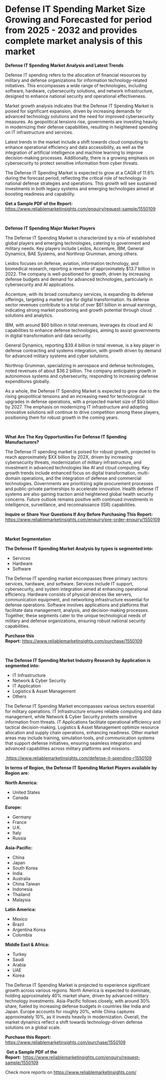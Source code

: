 <p><h1>Defense IT Spending Market Size Growing and Forecasted for period from 2025 - 2032 and provides complete market analysis of this market</h1></p><p><strong>Defense IT Spending Market Analysis and Latest Trends</strong></p>
<p><p>Defense IT spending refers to the allocation of financial resources by military and defense organizations for information technology-related initiatives. This encompasses a wide range of technologies, including software, hardware, cybersecurity solutions, and network infrastructure, designed to enhance national security and operational effectiveness.</p><p>Market growth analysis indicates that the Defense IT Spending Market is poised for significant expansion, driven by increasing demands for advanced technology solutions and the need for improved cybersecurity measures. As geopolitical tensions rise, governments are investing heavily in modernizing their defense capabilities, resulting in heightened spending on IT infrastructure and services.</p><p>Latest trends in the market include a shift towards cloud computing to enhance operational efficiency and data accessibility, as well as the integration of artificial intelligence and machine learning to improve decision-making processes. Additionally, there is a growing emphasis on cybersecurity to protect sensitive information from cyber threats.</p><p>The Defense IT Spending Market is expected to grow at a CAGR of 11.6% during the forecast period, reflecting the critical role of technology in national defense strategies and operations. This growth will see sustained investments in both legacy systems and emerging technologies aimed at boosting readiness and capability.</p></p>
<p><strong>Get a Sample PDF of the Report:&nbsp;</strong> <a href="https://www.reliablemarketinsights.com/enquiry/request-sample/1550109?utm_campaign=3037&utm_medium=2&utm_source=Github&utm_content=ia&utm_term=08042025&utm_id=defense-it-spending">https://www.reliablemarketinsights.com/enquiry/request-sample/1550109</a></p>
<p>&nbsp;</p>
<p><strong>Defense IT Spending Major Market Players</strong></p>
<p><p>The Defense IT Spending Market is characterized by a mix of established global players and emerging technologies, catering to government and military needs. Key players include Leidos, Accenture, IBM, General Dynamics, BAE Systems, and Northrop Grumman, among others.</p><p>Leidos focuses on defense, aviation, information technology, and biomedical research, reporting a revenue of approximately $13.7 billion in 2022. The company is well-positioned for growth, driven by increasing defense budgets and demand for advanced technologies, particularly in cybersecurity and AI applications.</p><p>Accenture, with its broad consultancy services, is expanding its defense offerings, targeting a market ripe for digital transformation. Its defense sector revenues contribute to a total of over $61 billion in annual earnings, indicating strong market positioning and growth potential through cloud solutions and analytics.</p><p>IBM, with around $60 billion in total revenues, leverages its cloud and AI capabilities to enhance defense technologies, aiming to assist governments in digital transformation and data security.</p><p>General Dynamics, reporting $39.4 billion in total revenue, is a key player in defense contracting and systems integration, with growth driven by demand for advanced military systems and cyber solutions.</p><p>Northrop Grumman, specializing in aerospace and defense technologies, noted revenues of about $36.2 billion. The company anticipates growth in autonomous systems and cybersecurity, responding to increasing defense expenditures globally.</p><p>As a whole, the Defense IT Spending Market is expected to grow due to the rising geopolitical tensions and an increasing need for technological upgrades in defense operations, with a projected market size of $50 billion by 2027. The emphasis on modernizing IT infrastructure and adopting innovative solutions will continue to drive competition among these players, positioning them for robust growth in the coming years.</p></p>
<p>&nbsp;</p>
<p><strong>What Are The Key Opportunities For Defense IT Spending Manufacturers?</strong></p>
<p><p>The Defense IT spending market is poised for robust growth, projected to reach approximately $XX billion by 202X, driven by increasing cybersecurity threats, modernization of military infrastructure, and investment in advanced technologies like AI and cloud computing. Key growth trends include enhanced focus on digital transformation, multi-domain operations, and the integration of defense and commercial technologies. Governments are prioritizing agile procurement processes and public-private partnerships to accelerate innovation. Health defense IT systems are also gaining traction amid heightened global health security concerns. Future outlook remains positive with continued investments in intelligence, surveillance, and reconnaissance (ISR) capabilities.</p></p>
<p><strong>Inquire or Share Your Questions If Any Before Purchasing This Report:</strong> <a href="https://www.reliablemarketinsights.com/enquiry/pre-order-enquiry/1550109?utm_campaign=3037&utm_medium=2&utm_source=Github&utm_content=ia&utm_term=08042025&utm_id=defense-it-spending">https://www.reliablemarketinsights.com/enquiry/pre-order-enquiry/1550109</a></p>
<p>&nbsp;</p>
<p><strong>Market Segmentation</strong></p>
<p><strong>The Defense IT Spending Market Analysis by types is segmented into:</strong></p>
<p><ul><li>Services</li><li>Hardware</li><li>Software</li></ul></p>
<p><p>The Defense IT spending market encompasses three primary sectors: services, hardware, and software. Services include IT support, cybersecurity, and system integration aimed at enhancing operational efficiency. Hardware consists of physical devices like servers, communication equipment, and networking infrastructure essential for defense operations. Software involves applications and platforms that facilitate data management, analysis, and decision-making processes. Together, these segments cater to the unique technological needs of military and defense organizations, ensuring robust national security capabilities.</p></p>
<p><strong>Purchase this Report:&nbsp;</strong><a href="https://www.reliablemarketinsights.com/purchase/1550109?utm_campaign=3037&utm_medium=2&utm_source=Github&utm_content=ia&utm_term=08042025&utm_id=defense-it-spending">https://www.reliablemarketinsights.com/purchase/1550109</a></p>
<p>&nbsp;</p>
<p><strong>The Defense IT Spending Market Industry Research by Application is segmented into:</strong></p>
<p><ul><li>IT Infrastructure</li><li>Network & Cyber Security</li><li>IT Application</li><li>Logistics & Asset Management</li><li>Others</li></ul></p>
<p><p>The Defense IT Spending Market encompasses various sectors essential for military operations. IT Infrastructure ensures reliable computing and data management, while Network & Cyber Security protects sensitive information from threats. IT Applications facilitate operational efficiency and tactical decision-making. Logistics & Asset Management optimize resource allocation and supply chain operations, enhancing readiness. Other market areas may include training, simulation tools, and communication systems that support defense initiatives, ensuring seamless integration and advanced capabilities across military platforms and missions.</p></p>
<p><a href="https://www.reliablemarketinsights.com/defense-it-spending-r1550109?utm_campaign=3037&utm_medium=2&utm_source=Github&utm_content=ia&utm_term=08042025&utm_id=defense-it-spending">&nbsp;https://www.reliablemarketinsights.com/defense-it-spending-r1550109</a></p>
<p><strong>In terms of Region, the Defense IT Spending Market Players available by Region are:</strong></p>
<p>
    <p> <strong> North America: </strong>
        <ul>
            <li>United States</li>
            <li>Canada</li>
        </ul>
        </p> 
    <p> <strong> Europe: </strong>
        <ul>
            <li>Germany</li>
            <li>France</li>
            <li>U.K.</li>
            <li>Italy</li>
            <li>Russia</li>
        </ul>
        </p> 
    <p> <strong> Asia-Pacific: </strong>
        <ul>
            <li>China</li>
            <li>Japan</li>
            <li>South Korea</li>
            <li>India</li>
            <li>Australia</li>
            <li>China Taiwan</li>
            <li>Indonesia</li>
            <li>Thailand</li>
            <li>Malaysia</li>
        </ul>
        </p> 
    <p> <strong> Latin America: </strong>
        <ul>
            <li>Mexico</li>
            <li>Brazil</li>
            <li>Argentina Korea</li>
            <li>Colombia</li>
        </ul>
        </p> 
    <p> <strong> Middle East & Africa: </strong>
        <ul>
            <li>Turkey</li>
            <li>Saudi</li>
            <li>Arabia</li>
            <li>UAE</li>
            <li>Korea</li>
        </ul>
    </p>
    </p>
<p><p>The Defense IT Spending Market is projected to experience significant growth across various regions. North America is expected to dominate, holding approximately 40% market share, driven by advanced military technology investments. Asia-Pacific follows closely, with around 30% share, fueled by increasing defense budgets in countries like India and Japan. Europe accounts for roughly 20%, while China captures approximately 10%, as it invests heavily in modernization. Overall, the market dynamics reflect a shift towards technology-driven defense solutions on a global scale.</p></p>
<p><strong>Purchase this Report: </strong><a href="https://www.reliablemarketinsights.com/purchase/1550109?utm_campaign=3037&utm_medium=2&utm_source=Github&utm_content=ia&utm_term=08042025&utm_id=defense-it-spending">https://www.reliablemarketinsights.com/purchase/1550109</a></p>
<p>&nbsp;<strong>Get a Sample PDF of the Report:&nbsp;&nbsp;</strong><a href="https://www.reliablemarketinsights.com/enquiry/request-sample/1550109?utm_campaign=3037&utm_medium=2&utm_source=Github&utm_content=ia&utm_term=08042025&utm_id=defense-it-spending">https://www.reliablemarketinsights.com/enquiry/request-sample/1550109</a></p>
<p><strong></strong></p>
<p>Check more reports on <a href="https://www.reliablemarketinsights.com/?utm_campaign=3037&utm_medium=2&utm_source=Github&utm_content=ia&utm_term=08042025&utm_id=defense-it-spending">https://www.reliablemarketinsights.com/</a></p>